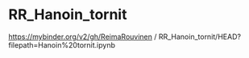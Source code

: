 # RR_Hanoin_tornit

https://mybinder.org/v2/gh/ReimaRouvinen / RR_Hanoin_tornit/HEAD?filepath=Hanoin%20tornit.ipynb
